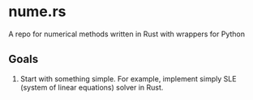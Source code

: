 # nume.rs
A repo for numerical methods written in Rust with wrappers for Python


## Goals
1. Start with something simple. For example, implement simply SLE (system of linear equations) solver in Rust.